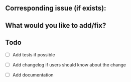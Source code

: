 ## Corresponding issue (if exists):

## What would you like to add/fix?

## Todo
- [ ] Add tests if possible
- [ ] Add changelog if users should know about the change
- [ ] Add documentation
 
